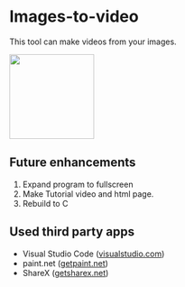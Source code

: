 # Images-to-video

This tool can make videos from your images.

<img width="150" src="https://github.com/user-attachments/assets/470cad39-d420-41c7-b017-e43e8feb7d79" />
  


## Future enhancements
1. Expand program to fullscreen
2. Make Tutorial video and html page.
3. Rebuild to C

## Used third party apps
+ Visual Studio Code ([visualstudio.com](https://code.visualstudio.com/))
+ paint.net ([getpaint.net](https://www.getpaint.net/))
+ ShareX ([getsharex.net](https://getsharex.com/t))

